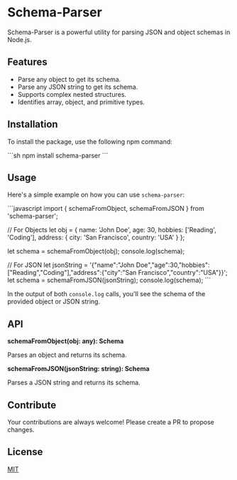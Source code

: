 # Schema-Parser

Schema-Parser is a powerful utility for parsing JSON and object schemas in Node.js.

## Features

- Parse any object to get its schema.
- Parse any JSON string to get its schema.
- Supports complex nested structures.
- Identifies array, object, and primitive types.

## Installation

To install the package, use the following npm command:

\```sh
npm install schema-parser
\```

## Usage

Here's a simple example on how you can use `schema-parser`:

\```javascript
import { schemaFromObject, schemaFromJSON } from 'schema-parser';

// For Objects
let obj = {
    name: 'John Doe',
    age: 30,
    hobbies: ['Reading', 'Coding'],
    address: {
        city: 'San Francisco',
        country: 'USA'
    }
};

let schema = schemaFromObject(obj);
console.log(schema);

// For JSON
let jsonString = '{"name":"John Doe","age":30,"hobbies":["Reading","Coding"],"address":{"city":"San Francisco","country":"USA"}}';
let schema = schemaFromJSON(jsonString);
console.log(schema);
\```

In the output of both `console.log` calls, you'll see the schema of the provided object or JSON string.

## API

**schemaFromObject(obj: any): Schema**

Parses an object and returns its schema.

**schemaFromJSON(jsonString: string): Schema**

Parses a JSON string and returns its schema.

## Contribute

Your contributions are always welcome! Please create a PR to propose changes.

## License

[MIT](http://opensource.org/licenses/MIT)
